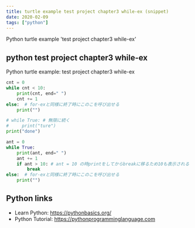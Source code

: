 ```yaml
---
title: turtle example test project chapter3 while-ex (snippet)
date: 2020-02-09
tags: ["python"]
---
```

Python turtle example 'test project chapter3 while-ex'


## python test project chapter3 while-ex

Python turtle example: test project chapter3 while-ex

```python
cnt = 0
while cnt < 10:
    print(cnt, end=" ")
    cnt += 1
else:  # for-exと同様に終了時にこのこを呼び出せる
    print("")

# while True: # 無限に続く
#     print("ture")
print("done")

ant = 0
while True:
    print(ant, end=" ")
    ant += 1
    if ant > 10: # ant = 10 の時printをしてからbreakに移るため10も表示される
        break
else:  # for-exと同様に終了時にこのこを呼び出せる
    print("")


```

## Python links

- Learn Python: https://pythonbasics.org/
- Python Tutorial: https://pythonprogramminglanguage.com
